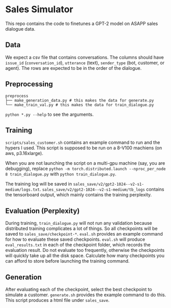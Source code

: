 # Sales Simulator

This repo contains the code to finetunes a GPT-2 model on ASAPP sales dialogue data.

## Data

We expect a csv file that contains conversations. The columns should have `issue_id` (`conversation_id`),
`utterance` (text), `sender_type` (bot, customer, or agent). The rows are expected to be in the order of the dialogue.

## Preprocessing
```
preprocess
├── make_generation_data.py # this makes the data for generate.py
└── make_train_val.py # this makes the data for train_dialogue.py
```

`python *.py --help` to see the arguments.

## Training
`scripts/sales_customer.sh` contains an example command to run and the hypers I used.
This script is supposed to be run on a 8-V100 machiens (on aws, p3.16xlarge).

When you are not launching the script on a multi-gpu machine (say, you are debugging), replace `python -m torch.distributed.launch --nproc_per_node 8 train_dialogue.py` with `python train_dialogue.py`.

The training log will be saved in `sales_save/v2/gpt2-1024--v2-s1-medium/logs.txt`. `sales_save/v2/gpt2-1024--v2-s1-medium/tb_logs` contains the tensorboard output, which mainly contains the training perplexity.

## Evaluation (Perplexity)
During training, `train_dialogue.py` will not run any validation because distributed training complicates a lot of things. So all checkpoints will be saved to `sales_save/checkpoint-*`. `eval.sh` provides an example command for how to evaluate these saved checkpoints. `eval.sh` will produce `eval_results.txt` in each of the checkpoint folder, which records the evaluation result. Do not evaluate too frequently, otherwise the checkpoints will quickly take up all the disk space. Calculate how many checkpoints you can afford to store before launching the training command.

## Generation
After evaluating each of the checkpoint, select the best checkpoint to simulate a customer. `generate.sh` provides the example command to do this. This script produces a html file under `sales_save`.